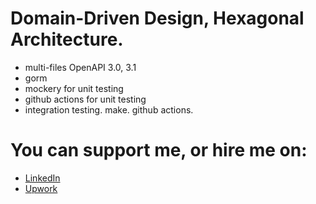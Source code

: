 # Domain-Driven Design, Hexagonal Architecture.
- multi-files OpenAPI 3.0, 3.1
- gorm
- mockery for unit testing
- github actions for unit testing
- integration testing. make. github actions.


# You can support me, or hire me on:
- [LinkedIn](https://www.linkedin.com/in/andriy-kutsevol-5aa792139)
- [Upwork](https://www.upwork.com/freelancers/andriykutsevol) 
